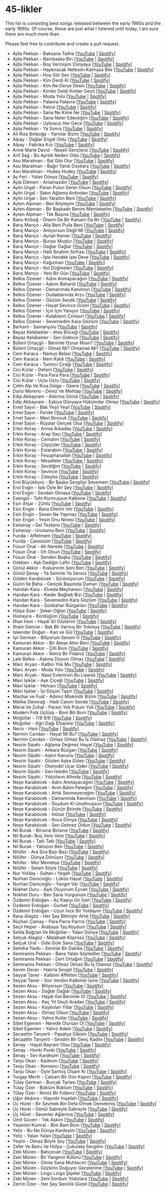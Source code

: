 # 45-likler

This list is consisting best songs released between the early 1960s and the early 1990s. Of course, these are just what I listened until today, I am sure there are much more than.

Please feel free to contribute and create a pull request.

- Ajda Pekkan - Baksana Talihe [[YouTube](https://www.youtube.com/watch?v=SbDII2ZyBnU) | [Spotify](https://open.spotify.com/intl-tr/track/0ffoEaBfbccbYWFsubcF8O)]
- Ajda Pekkan – Bambaşka Biri [[YouTube](https://www.youtube.com/watch?v=qNe6TdUYzIs) | [Spotify](https://open.spotify.com/intl-tr/track/2PtfdRfzzZasYANp1o9HD9)]
- Ajda Pekkan - Boş Vermişim Dünyaya [[YouTube](https://www.youtube.com/watch?v=9O0jlmIXn5Y) | [Spotify](https://open.spotify.com/intl-tr/track/3jlaFDCkViUyTsIjg39Qf4)]
- Ajda Pekkan - Haykıracak Nefesim Kalmasa Bile [[YouTube](https://www.youtube.com/watch?v=G81e4utp3Mo) | [Spotify](https://open.spotify.com/intl-tr/track/1cRpb34T284GhBlbVK3qpK)]
- Ajda Pekkan - Hoş Gör Sen [[YouTube](https://www.youtube.com/watch?v=oglP5VQR5Bk) | [Spotify](https://open.spotify.com/intl-tr/track/759loAtdMsqkEexIB6Zu7T)]
- Ajda Pekkan - Kim Derdi Ki [[YouTube](https://www.youtube.com/watch?v=52CTMIoG878) | [Spotify](https://open.spotify.com/intl-tr/track/5ypmTdt4X1M9GML2z1NHNe)]
- Ajda Pekkan - Kim Ne Derse Desin [[YouTube](https://www.youtube.com/watch?v=Egq1Uk0WLbk) | [Spotify](https://open.spotify.com/intl-tr/track/56g62QRl9wNTJRn5idyMsp)]
- Ajda Pekkan - Kimler Geldi Kimler Geçti [[YouTube](https://www.youtube.com/watch?v=dCEnXSFxgsY) | [Spotify](https://open.spotify.com/intl-tr/track/2pJi3QHIg0nrRyWfI3mJqM)]
- Ajda Pekkan - Moda Yolu [[YouTube](https://www.youtube.com/watch?v=6lCsYmTaGwY) | [Spotify](https://open.spotify.com/intl-tr/track/3YZerd58VEGHCY3Qaoap06)]
- Ajda Pekkan - Palavra Palavra [[YouTube](https://www.youtube.com/watch?v=jwMzqZnnW88) | [Spotify](https://open.spotify.com/intl-tr/track/1r6Jif8u43TvyKVRPUBxRX)]
- Ajda Pekkan - Petrol [[YouTube](https://www.youtube.com/watch?v=UcQGFTqTlwk) | [Spotify](https://open.spotify.com/intl-tr/track/31RXhaTkWkeFdv0Zb7E3AA)]
- Ajda Pekkan - Sana Ne Kime Ne [[YouTube](https://www.youtube.com/watch?v=98plycP955Y) | [Spotify](https://open.spotify.com/intl-tr/track/5JGpYrILUAQKOUaVkimtYE)]
- Ajda Pekkan - Sana Neler Edeceğim [[YouTube](https://www.youtube.com/watch?v=v12EYL1TMUI) | [Spotify](https://open.spotify.com/intl-tr/track/4ViJpCfojsF6yncsDtXGFW)]
- Ajda Pekkan - Uykusuz Her Gece [[YouTube](https://www.youtube.com/watch?v=qjKO1tJHEJc) | [Spotify](https://open.spotify.com/intl-tr/track/6aA4cRSnUb5B1sSfLP0eXi)]
- Ajda Pekkan - Ya Sonra [[YouTube](https://www.youtube.com/watch?v=swNGsGiWrL0) | [Spotify](https://open.spotify.com/intl-tr/track/6g7QJOLaFuChdtrAYU9FXY)]
- Ali Rıza Binboğa - Yarınlar Bizim [[YouTube](https://www.youtube.com/watch?v=o28aI34_pms) | [Spotify](https://open.spotify.com/intl-tr/track/5qg7kuPzbWir4AqHugKL8l)]
- Alpay - Dağlar Engel Oldu [[YouTube](https://www.youtube.com/watch?v=tKByUwKMK6o) | [Spotify](https://open.spotify.com/intl-tr/track/33hTYa4C1VlBsb0z8lFCuM)]
- Alpay - Fabrika Kızı [[YouTube](https://www.youtube.com/watch?v=Ici0zvNKdi0) | [Spotify](https://open.spotify.com/intl-tr/track/6rZDPH7F1KW9iOlkdMMMMw)]
- Anne Marie David - Neşeli Gençleriz [[YouTube](https://www.youtube.com/watch?v=DhJAoRKlWls) | [Spotify](https://open.spotify.com/intl-tr/track/04DhJn0izI8khCb0vWFFbP)]
- Arif Sağ - Bu Ayrılık Neden Oldu [[YouTube](https://www.youtube.com/watch?v=Sg7qEExe6sA) | [Spotify](https://open.spotify.com/intl-tr/track/1rV9dfRSoYEmtSbXzcgbLo)]
- Asu Maralman - Bal Gibi Olur [[YouTube](https://www.youtube.com/watch?v=EIV3BU5vnZc) | [Spotify](https://open.spotify.com/intl-tr/track/4TO8P8RZ7FRdS4NOvJl3Yi)]
- Asu Maralman - Bağrı Yanık Dostlara [[YouTube](https://www.youtube.com/watch?v=8j-IHZW6u-w) | [Spotify](https://open.spotify.com/intl-tr/track/4IW6dceg25kuWOsqvh3mDR)]
- Asu Maralman - Hudey Hudey [[YouTube](https://www.youtube.com/watch?v=rb5oi6--Rho) | [Spotify](https://open.spotify.com/intl-tr/track/6AlSh7oCqt7WwhE86wJtHA)]
- Ay Feri - Yalan Dünya [[YouTube](https://www.youtube.com/watch?v=BoCZ7AGuhVQ) | [Spotify]()]
- Ayla Dikmen - Anlamazdın [[YouTube](https://www.youtube.com/watch?v=tNjZndIA6F8) | [Spotify](https://open.spotify.com/intl-tr/track/1qwQ1P3FwFouG1zTIBkGXU)]
- Aylin Urgal - Paran Pulun Senin Olsun [[YouTube](https://www.youtube.com/watch?v=ZT2QKbtR7Rs) | [Spotify](https://open.spotify.com/intl-tr/track/2hlntIYNUEhUbuSvB9kPZg)]
- Aylin Urgal - Sakın Ağlama Ardından [[YouTube](https://www.youtube.com/watch?v=fw5XkPtzTsk) | [Spotify](https://open.spotify.com/intl-tr/track/4NYlGJWjHubltm3lCY0Hq2)]
- Aylin Urgal - Sen Yarattın Beni [[YouTube](https://www.youtube.com/watch?v=AchLZZAxjmw) | [Spotify](https://open.spotify.com/intl-tr/track/1dJLBsGIUj5azgH9soHRTC)]
- Ayten Alpman - Ben Böyleyim [[YouTube](https://www.youtube.com/watch?v=eOXlIyEBPCo) | [Spotify](https://open.spotify.com/intl-tr/track/44ANlZqGoKm61vGckOyLy9)]
- Ayten Alpman - Bir Başkadır Benim Memleketim [[YouTube](https://www.youtube.com/watch?v=jDjluJotn_Q) | [Spotify](https://open.spotify.com/intl-tr/track/03n9wapsbqab6S13X5Hb1v)]
- Ayten Alpman - Tek Başına [[YouTube](https://www.youtube.com/watch?v=jRB_iWANP5o) | [Spotify](https://open.spotify.com/intl-tr/track/0dmOxu6oiMnXEzxDVJyQGv)]
- Banu Kırbağ - Ölsem De Bir Kalsam Da Bir [[YouTube](https://www.youtube.com/watch?v=oW4X7zPK7XY) | [Spotify](https://open.spotify.com/intl-tr/track/0tv18OTjsiKFH8Ug8qZVEe)]
- Barış Manço - Alla Beni Pulla Beni [[YouTube](https://www.youtube.com/watch?v=GUKIEjmQ1Bc) | [Spotify](https://open.spotify.com/intl-tr/track/0pGQ7ie0yvg79MrIlR0wDt)]
- Barış Manço - Anlıyorsun Değil Mi [[YouTube](https://www.youtube.com/watch?v=nx3vjCqC0SM) | [Spotify](https://open.spotify.com/intl-tr/track/18QkbQZgychVvaKN4BVsGL)]
- Barış Manço - Aynalı Kemer [[YouTube](https://www.youtube.com/watch?v=jt8G_g2_pBg) | [Spotify](https://open.spotify.com/intl-tr/track/5kbX6QlSDGgprK3jVuxGt7)]
- Barış Manço - Burası Muştur [[YouTube](https://www.youtube.com/watch?v=TdhQ-u3Xl4c) | [Spotify](https://open.spotify.com/intl-tr/track/5hVFKnu3Km7q9GSW6XNdEd)]
- Barış Manço - Dağlar Dağlar [[YouTube](https://www.youtube.com/watch?v=BI6Nk1cXBvk) | [Spotify](https://open.spotify.com/intl-tr/track/3EXO6y0bM6VZIKN0D720Ry)]
- Barış Manço - Halil İbrahim Sofrası [[YouTube](https://www.youtube.com/watch?v=-4tp192MLhQ) | [Spotify](https://open.spotify.com/intl-tr/track/6wnymL5PCA86DU6jRndPFr)]
- Barış Manço - İşte Hendek İşte Deve [[YouTube](https://www.youtube.com/watch?v=9ynDhnvOdSY) | [Spotify](https://open.spotify.com/intl-tr/track/0PHBoHG8oyO0vXGsxAyGjN)]
- Barış Manço - Kağızman [[YouTube](https://www.youtube.com/watch?v=laB5oFBkdu4) | [Spotify](https://open.spotify.com/intl-tr/track/32aV8LF9OX0Us0bjeEGF8G)]
- Barış Manço - Kol Düğmeleri [[YouTube](https://www.youtube.com/watch?v=RVKK9BPow5k) | [Spotify](https://open.spotify.com/intl-tr/track/4DsjiElZzrVRJZv1nFoqV8)]
- Barış Manço - Yeni Bir Gün [[YouTube](https://www.youtube.com/watch?v=QfMWATV4DDo) | [Spotify](https://open.spotify.com/intl-tr/track/3cvkPFdnL0NqA70VE3zmDd)]
- Belkıs Özener - Adını Anmayacağım [[YouTube](https://www.youtube.com/watch?v=4f8uCIqMqfc) | [Spotify](https://open.spotify.com/intl-tr/track/30Xjrw9U0j39cgFYK7uvVu)]
- Belkıs Özener - Aşkım Bahardı [[YouTube](https://www.youtube.com/watch?v=yJPJiWngGzs) | [Spotify](https://open.spotify.com/intl-tr/track/222HDotpYXkFydRi56wHTC)]
- Belkıs Özener - Damarımda Kanımsın [[YouTube](https://www.youtube.com/watch?v=dE_GpNgxIpo) | [Spotify](https://open.spotify.com/intl-tr/track/3M6zY1Z7VaXLbYGy2jSv0v)]
- Belkıs Özener - Dudaklarında Arzu [[YouTube](https://www.youtube.com/watch?v=FGv3d_I2r4I) | [Spotify](https://open.spotify.com/intl-tr/track/3MeUdwQRvWI3wz4nJmhXm8)]
- Belkıs Özener - Gözüm Sende [[YouTube](https://www.youtube.com/watch?v=0Pgcag10Nnw) | [Spotify](https://open.spotify.com/intl-tr/track/2FPRKcMAeGeeeEPidmqd6P)]
- Belkıs Özener - Hayat Sevince Güzel [[YouTube](https://www.youtube.com/watch?v=TQlLJ6tslN4) | [Spotify](https://open.spotify.com/intl-tr/track/1GETxaItMcC5zEzdzdNU0V)]
- Belkıs Özener - İçin İçin Yanıyor [[YouTube](https://www.youtube.com/watch?v=SeZHegpAcBc) | [Spotify](https://open.spotify.com/intl-tr/track/6eYnGROM3t6ZyUNET9j6iG)]
- Belkıs Özener - Kulakların Çınlasın [[YouTube](https://www.youtube.com/watch?v=SQr9nS3mi6k) | [Spotify](https://open.spotify.com/intl-tr/track/1vo1SWfbVrorMtLqzUmokv)]
- Belkıs Özener - Sevemedim Kara Gözlüm [[YouTube](https://www.youtube.com/watch?v=gZVlNZiNPpI) | [Spotify](https://open.spotify.com/intl-tr/track/5pUn7dObTByqOszaR39eyL)]
- Berkant - Samanyolu [[YouTube](https://www.youtube.com/watch?v=6D1l_8qI4ks) | [Spotify](https://open.spotify.com/intl-tr/track/06A1dT4mvCNONx9jeMs7KU)]
- Beyaz Kelebekler - Ateş Böceği [[YouTube](https://www.youtube.com/watch?v=1sosHe5VguQ) | [Spotify]()]
- Beyaz Kelebekler - Sen Gidince [[YouTube](https://www.youtube.com/watch?v=gLMS9gUaBx4) | [Spotify](https://open.spotify.com/intl-tr/track/0EUVbwLL6cFQzp4iubk05W)]
- Bülent Ortaçgil - Benimle Oynar Mısın? [[YouTube](https://www.youtube.com/watch?v=foKt6cvyH6k) | [Spotify](https://open.spotify.com/intl-tr/track/69QnkvrvdrIf81NhNPF6Ca)]
- Bülent Ortaçgil - Olmalı Mı? Olmamalı Mı? [[YouTube](https://www.youtube.com/watch?v=kN3MAyjhsmg) | [Spotify](https://open.spotify.com/intl-tr/track/0pnC8KYOumEqzYDALFQNAL)]
- Cem Karaca - Namus Belası [[YouTube](https://www.youtube.com/watch?v=q-g_72334bg) | [Spotify](https://open.spotify.com/intl-tr/track/18TSFIXx3mfk8lusOZCtxG)]
- Cem Karaca - Nem Kaldı [[YouTube](https://www.youtube.com/watch?v=V8AQowHXi5Q) | [Spotify](https://open.spotify.com/intl-tr/track/2aTPG2sMZkoxTTNRfaxbtV)]
- Cem Karaca - Tamirci Çırağı [[YouTube](https://www.youtube.com/watch?v=9KkAtcPku2k) | [Spotify](https://open.spotify.com/intl-tr/track/0xWB2vkNuXO9f31e9FsuJw)]
- Cici Kızlar - Delisin [[YouTube](https://www.youtube.com/watch?v=w2dcvA1lz4I) | [Spotify](https://open.spotify.com/intl-tr/track/5cwatA8W91e8BwzidFrTwa)]
- Cici Kızlar - Para Para Para [[YouTube](https://www.youtube.com/watch?v=zAib-l4birY) | [Spotify](https://open.spotify.com/intl-tr/track/4H2yZ4LT877PcS1922R07g)]
- Cici Kızlar - Uçtu Uçtu [[YouTube](https://www.youtube.com/watch?v=zBQr-Vza6VM) | [Spotify](https://open.spotify.com/intl-tr/track/425eNEHToAaaNVZzgAhY8e)]
- Çetin Alp Ve Kısa Dalga - Opera [[YouTube](https://www.youtube.com/watch?v=zyy7IWbsRR4) | [Spotify](https://open.spotify.com/intl-tr/track/11HeXVPrR4DgrDCNR2rjab)]
- Dario Moreno - Deniz Ve Mehtap [[YouTube](https://www.youtube.com/watch?v=a6DFBP4mls0) | [Spotify](https://open.spotify.com/intl-tr/track/0OWUML7YpITgMyk3nNUM25)]
- Edip Akbayram - Aldırma Gönül [[YouTube](https://www.youtube.com/watch?v=o6PZsAitVCc) | [Spotify](https://open.spotify.com/intl-tr/track/0wdFEbZ7n4h3IfIvvuNhTP)]
- Edip Akbayram - Eşkiya Dünyaya Hükümdar Olmaz [[YouTube](https://www.youtube.com/watch?v=y7y8xuBKCRA) | [Spotify](https://open.spotify.com/intl-tr/track/6ZhZ1IQCx9vigar0lWihO9)]
- Emel Sayın - Bak Yeşil Yeşil [[YouTube](https://www.youtube.com/watch?v=qQZNNuFqmH0) | [Spotify](https://open.spotify.com/intl-tr/track/59YZK0d2ttqxIKD36PaX3t)]
- Emel Sayın - Feride [[YouTube](https://www.youtube.com/watch?v=TldR4H7J7wc) | [Spotify](https://open.spotify.com/intl-tr/track/0bZL7i0d6teVofMOyryvmR)]
- Emel Sayın - Mavi Boncuk [[YouTube](https://www.youtube.com/watch?v=qmx5yaUZ-Lo) | [Spotify](https://open.spotify.com/intl-tr/track/69xtWpMzF2H3RonEjRpWXh)]
- Emel Sayın - Rüyalar Gerçek Olsa [[YouTube](https://www.youtube.com/watch?v=3oqfzOj_NOU) | [Spotify](https://open.spotify.com/intl-tr/track/7sodRzrEvCdM4GwvyZM1jC)]
- Erkin Koray - Anma Arkadaş [[YouTube](https://www.youtube.com/watch?v=eDM8W2E1opM) | [Spotify](https://open.spotify.com/intl-tr/track/76dwKDjC7auI0C6LiD7HmX)]
- Erkin Koray - Arap Saçı [[YouTube](https://www.youtube.com/watch?v=TjQH8smGzYk) | [Spotify](https://open.spotify.com/intl-tr/track/3ix5w1JJHRtcyWtgG3CPHB)]
- Erkin Koray - Cemalim [[YouTube](https://www.youtube.com/watch?v=ogyCB3-A7u8) | [Spotify](https://open.spotify.com/intl-tr/track/1Xq0htouVuHOkSJxM5DZHu)]
- Erkin Koray - Çöpçüler [[YouTube](https://www.youtube.com/watch?v=iJc0JZcRrAM) | [Spotify](https://open.spotify.com/intl-tr/track/2Ejiv4HRKNxb76jt0FxCl1)]
- Erkin Koray - Estarabim [[YouTube](https://www.youtube.com/watch?v=l-ljBr16SUs) | [Spotify](https://open.spotify.com/intl-tr/track/22fkbkbWVipvd704HHsRDe)]
- Erkin Koray - Fesuphanallah [[YouTube](https://www.youtube.com/watch?v=0TdUz8X3_Y8) | [Spotify](https://open.spotify.com/intl-tr/track/5v69FiAd7gomVAL5zRd467)]
- Erkin Koray - Mesafeler [[YouTube](https://www.youtube.com/watch?v=NQNPdS77vpk) | [Spotify](https://open.spotify.com/intl-tr/track/4WTGyENnRzn0ypDq8SIImn)]
- Erkin Koray - Sevdiğim [[YouTube](https://www.youtube.com/watch?v=2nTVYUW2Yzs) | [Spotify](https://open.spotify.com/intl-tr/track/7xMzz7SVogHlTzySlN4qtC)]
- Erkin Koray - Sevince [[YouTube](https://www.youtube.com/watch?v=18rJ43ehPEg) | [Spotify](https://open.spotify.com/intl-tr/track/28JN0yHdCLFCSNZmBsfjhJ)]
- Erkin Koray - Züleyha [[YouTube](https://www.youtube.com/watch?v=8XrtOdCj-Tk) | [Spotify](https://open.spotify.com/intl-tr/track/2EbosXV49XBMvuSNX1Wboj)]
- Erol Büyükburç - Bir Başka Sevgiliyi Sevemem [[YouTube](https://www.youtube.com/watch?v=MAlGdS3ClQo) | [Spotify](https://open.spotify.com/intl-tr/track/5adJzdcqfnWOhEWMTlD28i)]
- Erol Evgin - İşte Öyle Bir Şey [[YouTube](https://www.youtube.com/watch?v=Pvrrant-blY) | [Spotify](https://open.spotify.com/intl-tr/track/07ycJqYmXyIxPT0dIWlalt)]
- Erol Evgin - Sevdan Olmasa [[YouTube](https://www.youtube.com/watch?v=8OgcC-lyRPs) | [Spotify](https://open.spotify.com/intl-tr/track/6pLCbZe5RcIkciIvIl0Zif)]
- Esengül - Taht Kurmuşsun Kalbime [[YouTube](https://www.youtube.com/watch?v=xD74qZOlI0U) | [Spotify](https://open.spotify.com/intl-tr/track/392AaXP6eMhmj8o81NM3Om)]
- Esin Afşar - Zühtü [[YouTube](https://www.youtube.com/watch?v=cXo_z5AYyQg) | [Spotify](https://open.spotify.com/intl-tr/track/2CJ4PxGqDZEeKtR5EPviTQ)]
- Esin Engin - Bana Ellerini Ver [[YouTube](https://www.youtube.com/watch?v=E0WGMxky-T8) | [Spotify]()]
- Esin Engin - Seven Ne Yapmaz [[YouTube](https://www.youtube.com/watch?v=8oIuRX23KyQ) | [Spotify](https://open.spotify.com/intl-tr/track/3iOEYyQoyMT1hLfLajc54K)]
- Esin Engin - Yesin Onu Ninesi [[YouTube](https://www.youtube.com/watch?v=RqHKm_SzQVQ) | [Spotify](https://open.spotify.com/intl-tr/track/2fh9I9pk2XN75bhQqFnYxm)]
- Esmeray - Gel Tezkere [[YouTube](https://www.youtube.com/watch?v=VGrcd63tE8U) | [Spotify](https://open.spotify.com/intl-tr/track/4bgFxGgRrd2z93ijr99quY)]
- Esmeray - Unutama Beni [[YouTube](https://www.youtube.com/watch?v=fpaobkArtFk) | [Spotify](https://open.spotify.com/intl-tr/track/1mRlWwAqXJb8OonNuS8UPV)]
- Funda - Affetmem [[YouTube](https://www.youtube.com/watch?v=cqTcKoM9mJI) | [Spotify](https://open.spotify.com/intl-tr/track/5aMvjLRVr2m4VZIoClQG6L)]
- Funda - Çaresizim [[YouTube](https://www.youtube.com/watch?v=bmjR0IXpmk0) | [Spotify](https://open.spotify.com/intl-tr/track/6GNoRytYHewXprnDo6cvQn)]
- Füsun Önal - Ah Nerede [[YouTube](https://www.youtube.com/watch?v=QnfISMpJE2U) | [Spotify](https://open.spotify.com/intl-tr/track/4wQhrNnIwpdUGfn0Cx7FE4)]
- Füsun Önal - Oh Olsun [[YouTube](https://www.youtube.com/watch?v=fdlhRKcBeGs) | [Spotify](https://open.spotify.com/intl-tr/track/74eBxYIoJFIQPF1h78romI)]
- Füsun Önal - Senden Başka [[YouTube](https://www.youtube.com/watch?v=BOVjiXhfLDY) | [Spotify](https://open.spotify.com/intl-tr/track/5c91hNOoKfapMH58q7Xn31)]
- Gökben - Aşk Dediğin Laftır [[YouTube](https://www.youtube.com/watch?v=LzJ6VxPeKI8) | [Spotify](https://open.spotify.com/intl-tr/track/0OhYmvzNF3dVdNp3xPBAOv)]
- Gönül Akkor - Kıskanırım Seni Ben [[YouTube](https://www.youtube.com/watch?v=UUCjtnmsxMk) | [Spotify](https://open.spotify.com/intl-tr/track/0HmDHZlqbuBuYSFyUGZBYn)]
- Gönül Şenay - Ya Seninle Ya Sensiz [[YouTube](https://www.youtube.com/watch?v=5-aQlO7LjZE) | [Spotify](https://open.spotify.com/intl-tr/track/1RU2Shgkee4BpZPYUnJiL0)]
- Gülden Karaböcek - Sürünüyorum [[YouTube](https://www.youtube.com/watch?v=djvaJgRuV6U) | [Spotify](https://open.spotify.com/intl-tr/track/6OlvQK668R8AJeCs1MbxuW)]
- Güzin İle Baha - Gençlik Başımda Duman [[YouTube](https://www.youtube.com/watch?v=BWUIZ6LOa9A) | [Spotify](https://open.spotify.com/intl-tr/track/5Ox8yqAfQvNwaDoGlkU2al)]
- Handan Kara - Elveda Meyhaneci [[YouTube](https://www.youtube.com/watch?v=wwLRKwXhjKQ) | [Spotify](https://open.spotify.com/intl-tr/track/4N5uz4ILNiU2gJukKCperO)]
- Handan Kara - Kader Bağladı Bizi [[YouTube](https://www.youtube.com/watch?v=JivLOBCMzoE) | [Spotify](https://open.spotify.com/intl-tr/track/39Xy2TSzY9jNJ3JhWjpeHd)]
- Handan Kara - Sevemedim Kara Gözlüm [[YouTube](https://www.youtube.com/watch?v=Cj0kwv8niX0) | [Spotify](https://open.spotify.com/intl-tr/track/32Rgs3h0FnCFKoS3Cd6vXB)]
- Handan Kara - Sonbahar Rüzgarları [[YouTube](https://www.youtube.com/watch?v=r_Ef7VhkouQ) | [Spotify](https://open.spotify.com/intl-tr/track/26hjGLuXe65yvOMtiuuOCJ)]
- Hülya Süer - Şeker Oğlan [[YouTube](https://www.youtube.com/watch?v=pe_dZlRV818) | [Spotify](https://open.spotify.com/intl-tr/track/15Twc6fZvdYEsrZw0jbChF)]
- Hümeyra - Kördüğüm [[YouTube](https://www.youtube.com/watch?v=2UXznE7MoSo) | [Spotify](https://open.spotify.com/intl-tr/track/7wsTk17VHWZ2s5g3XpZvIj)]
- İlhan İrem - Haydi Sil Gözlerini [[YouTube](https://www.youtube.com/watch?v=4mf9SR4A6Y0) | [Spotify](https://open.spotify.com/intl-tr/track/6exEYaMdKiV4MrRRR3YQrm)]
- İlham Gencer - Bak Bir Varmış Bir Yokmuş [[YouTube](https://www.youtube.com/watch?v=Dyk2QuphfYA) | [Spotify](https://open.spotify.com/intl-tr/track/7lisbdt0svWd4urEsQCMlK)]
- İskender Doğan - Kan ve Gül [[YouTube](https://www.youtube.com/watch?v=T6z-EuRZVPQ) | [Spotify](https://open.spotify.com/intl-tr/track/1E6syp1p3fehenR7bVy10u)]
- Işıl German - Biliyorum Sensin O [[YouTube](https://www.youtube.com/watch?v=eIFWu4uwEiA) | [Spotify](https://open.spotify.com/intl-tr/track/3ggQGr3UmqzWgdlHXjMnZl)]
- Kamuran Akkor - Bir Ateşe Attın Beni [[YouTube](https://www.youtube.com/watch?v=li48S6A9yeE) | [Spotify](https://open.spotify.com/intl-tr/track/0C1EzLDBUfTlQD95FxVWx1)]
- Kamuran Akkor - Çilli Bom [[YouTube](https://www.youtube.com/watch?v=ql6F_ODAp-Y) | [Spotify](https://open.spotify.com/intl-tr/track/0C1EzLDBUfTlQD95FxVWx1)]
- Kamuran Akkor - İkimiz Bir Fidanız [[YouTube](https://www.youtube.com/watch?v=aHLbm0--0s0) | [Spotify](https://open.spotify.com/intl-tr/track/1rRHrIgrPPHUYD97oYAgli)]
- Lale Belkıs - Aşkına Doyum Olmaz [[YouTube](https://www.youtube.com/watch?v=d82zvVv5Ijo) | [Spotify](https://open.spotify.com/intl-tr/track/2MXOqTwClFe44dHcNWTeOp)]
- Marc Aryan - Kalbin Yok Mu [[YouTube](https://www.youtube.com/watch?v=9c018y8kLXE) | [Spotify](https://open.spotify.com/intl-tr/track/3jn9eyOsRLN5r0bajb8AbM)]
- Marc Aryan - Moda Yolu [[YouTube](https://www.youtube.com/watch?v=WPA2TvD5DAA) | [Spotify](https://open.spotify.com/intl-tr/track/79gHjBONPJny9enl36HUBo)]
- Marc Aryan - Nasıl Evlenirsin Bu Lisanla [[YouTube](https://www.youtube.com/watch?v=6KKiSFMqLzA) | [Spotify](https://open.spotify.com/intl-tr/track/0RjcZt7sruPLDnqDHeAk0z)]
- Mavi Işıklar - Aşk Çiçeği [[YouTube](https://www.youtube.com/watch?v=O6V-M0rHJI0) | [Spotify](https://open.spotify.com/intl-tr/track/3cJLakFlgKqNhykOCYO7Hq)]
- Mavi Işıklar - Helvacı [[YouTube](https://www.youtube.com/watch?v=9aQs-Aaz2CE) | [Spotify](https://open.spotify.com/intl-tr/track/7JGtQwkSrM6RT6jALZpo0A)]
- Mavi Işıklar - İyi Düşün Taşın [[YouTube](https://www.youtube.com/watch?v=szQOJhbGlJw) | [Spotify](https://open.spotify.com/intl-tr/track/2eAMb00IDT4wnC794mG0ps)]
- Mazhar ve Fuat - Adımız Miskindir Bizim [[YouTube](https://www.youtube.com/watch?v=zbeErgE4quA) | [Spotify](https://open.spotify.com/intl-tr/track/4bxSoFQl2ExbgPLSj24UDH)]
- Melike Demirağ - Hadi Canım Sende [[YouTube](https://www.youtube.com/watch?v=uqIEiUv1bVQ) | [Spotify](https://open.spotify.com/intl-tr/track/5cMuv4kOwCDuCfnzbClJK7)]
- Meral Ve Zuhal - Param Yok Pulum Yok [[YouTube](https://www.youtube.com/watch?v=vWRdyDmGboA) | [Spotify](https://open.spotify.com/intl-tr/track/3uhuV8CwwpWJV1BKKuvk2D)]
- Modern Folk Üçlüsü - Bom Bili Bom [[YouTube](https://www.youtube.com/watch?v=YZA8nycMs7Y) | [Spotify](https://open.spotify.com/intl-tr/track/6UnoO6YTjRHvUNTTT9ZvZL)]
- Moğollar - 7/8 9/8 [[YouTube](https://www.youtube.com/watch?v=_DgJk7nEPb0) | [Spotify](https://open.spotify.com/intl-tr/track/7BspAkMwdeh97or8t2MgCr)]
- Moğollar - Ağrı Dağı Efsanesi [[YouTube](https://www.youtube.com/watch?v=oBNayWLXCHA) | [Spotify](https://open.spotify.com/intl-tr/track/0EibVYIKV1pVWvCAgANAmS)]
- Neco - Hani [[YouTube](https://www.youtube.com/watch?v=dVHdQVBOGhI) | [Spotify]()]
- Nermin Candan - Hayat Mı Bu? [[YouTube](https://www.youtube.com/watch?v=5135_fCB88c) | [Spotify](https://open.spotify.com/intl-tr/track/3QxXjwzQeoVl9JD094P2jX)]
- Nermin Candan - Olmaz Olmaz Bu İş Olamaz [[YouTube](https://www.youtube.com/watch?v=Ohu8WtOyACE) | [Spotify](https://open.spotify.com/intl-tr/track/73W1NgaaghsyjKoGSLMIVX)]
- Nesrin Sipahi - Ağlama Değmez Hayat [[YouTube](https://www.youtube.com/watch?v=lDmiS1YCfMs) | [Spotify](https://open.spotify.com/intl-tr/track/5AbhfPymEEQRi578TqxCq6)]
- Nesrin Sipahi - Ankara Rüzgarı [[YouTube](https://www.youtube.com/watch?v=nMX-jlqg2Cw) | [Spotify](https://open.spotify.com/intl-tr/track/3bWI0Kc8CfRRu6143pUfr8)]
- Nesrin Sipahi - Aşkın Kanunu [[YouTube](https://www.youtube.com/watch?v=UJgenKkIeA0) | [Spotify](https://open.spotify.com/intl-tr/track/0dSjE5b8IFQQBIykHAKeOu)]
- Nesrin Sipahi - Gözleri Aşka Gülen [[YouTube](https://www.youtube.com/watch?v=r-G7GpKPZyw) | [Spotify](https://open.spotify.com/intl-tr/track/5RpoaIUGufHfeDobp4nUWj)]
- Nesrin Sipahi - Otomobil Uçar Gider [[YouTube](https://www.youtube.com/watch?v=xo7TrBbks2I) | [Spotify](https://open.spotify.com/intl-tr/track/2qjuRMtxaKnMmpVDTCqVay)]
- Nesrin Sipahi - Sen İstedin [[YouTube](https://www.youtube.com/watch?v=WWfBymVC1AI) | [Spotify](https://open.spotify.com/intl-tr/track/6YQgCjTQGyfdEqzeRpVWgD)]
- Nesrin Sipahi - Yıldızların Altında [[YouTube](https://www.youtube.com/watch?v=OH5xH7ipWyc) | [Spotify](https://open.spotify.com/intl-tr/track/37TqoVNCVEpmxhd1hx6V9W)]
- Neşe Karaböcek - Adını Anmayacağım [[YouTube](https://www.youtube.com/watch?v=tGEOVHeFZKo) | [Spotify](https://open.spotify.com/intl-tr/track/2qYM23wBRgISzAcVUxakDo)]
- Neşe Karaböcek - Arım Balım Peteğim [[YouTube](https://www.youtube.com/watch?v=oFpnapdohOs) | [Spotify](https://open.spotify.com/intl-tr/track/62aAcdCdtZK2rPQgBXDZsq)]
- Neşe Karaböcek - Artık Sevmeyeceğim [[YouTube](https://www.youtube.com/watch?v=39yBP7Wg3cM) | [Spotify](https://open.spotify.com/intl-tr/track/2bWeSUaIdYMxmmcuRxpzof)]
- Neşe Karaböcek - Damarımda Kanımsın [[YouTube](https://www.youtube.com/watch?v=RPz_4GJ2ZfU) | [Spotify](https://open.spotify.com/intl-tr/track/2wsYRmoR8UEzzlEJd6uGvj)]
- Neşe Karaböcek - Duydum Ki Unutmuşsun [[YouTube](https://www.youtube.com/watch?v=aoerT7rt1RI) | [Spotify](https://open.spotify.com/intl-tr/track/6LgJDNqXnnwEVCbPnBSUtz)]
- Neşe Karaböcek - Günün Birinde [[YouTube](https://www.youtube.com/watch?v=cY_V1cRCOzo) | [Spotify](https://open.spotify.com/intl-tr/track/0SrXKAQYvUhbekHTdowAUR)]
- Neşe Karaböcek - İntizar [[YouTube](https://www.youtube.com/watch?v=dNnp-PO76Zk) | [Spotify](https://open.spotify.com/intl-tr/track/5Rz4s6rdXNmIDVckFcIxH2)]
- Neşe Karaböcek - Koca Dünya [[YouTube](https://www.youtube.com/watch?v=oVhG3Bzd6m4) | [Spotify](https://open.spotify.com/intl-tr/track/6MgsM894ne4rZo694LDIsY)]
- Neşe Karaböcek - Sen Gelmez Oldun [[YouTube](https://www.youtube.com/watch?v=ps6wLGqBPhw) | [Spotify](https://open.spotify.com/intl-tr/track/3APFf0kRKC3vrdkNiSyaRj)]
- Nil Burak - Birisine Birisine [[YouTube](https://www.youtube.com/watch?v=qV6SDLOJgXw) | [Spotify](https://open.spotify.com/intl-tr/track/5Lzm844Yefk0pwqSWS0T1H)]
- Nil Burak- Boş Vere Vere [[YouTube](https://www.youtube.com/watch?v=AOye4os6nzc) | [Spotify](https://open.spotify.com/intl-tr/track/5DwAFXemYsr7krlZScePIX)]
- Nil Burak - Tatlı Tatlı [[YouTube](https://www.youtube.com/watch?v=vCoaaoDUwfM) | [Spotify](https://open.spotify.com/intl-tr/track/6sB71sY31VSzfg36aHXH9N)]
- Nil Burak - Yalnızım Ben [[YouTube](https://www.youtube.com/watch?v=TWSPtXCaTzU) | [Spotify](https://open.spotify.com/intl-tr/track/7xSarKHglLLh0Kxv3raols)]
- Nilüfer - Ara Sıra Bazı Bazı [[YouTube](https://www.youtube.com/watch?v=K6yZ6GJC70I) | [Spotify](https://open.spotify.com/intl-tr/track/4Mye0IMIFvnBWxrZGJ4L1t)]
- Nilüfer - Dünya Dönüyor [[YouTube](https://www.youtube.com/watch?v=LQA4bKB5kwA) | [Spotify](https://open.spotify.com/intl-tr/track/1hMR3ZnQJFcAmqhYgrkOoz)]
- Nilüfer - Mor Menekşe [[YouTube](https://www.youtube.com/watch?v=vs-uxMVTW8I) | [Spotify](https://open.spotify.com/intl-tr/track/1VcwOeJa1rvaXbmNyoK70W)]
- Nilüfer - Selam Söyle [[YouTube](https://www.youtube.com/watch?v=GoSU1-TJOQs) | [Spotify](https://open.spotify.com/intl-tr/track/1ClnNu5oASK5TwqxtXMZJP)]
- Nur Yoldaş - Sultan-ı Yegah [[YouTube](https://www.youtube.com/watch?v=sqXHUxfsd7A) | [Spotify](https://open.spotify.com/intl-tr/track/0cZgkcbssrcJeetG4GXoLc)]
- Nurhan Damcıoğlu - Lüküs Hayat [[YouTube](https://www.youtube.com/watch?v=WixaQrYUlMk) | [Spotify](https://open.spotify.com/intl-tr/track/0aJ9OjxxdAq1kBJ7KODHU5)]
- Nurhan Damcıoğlu - Yangın Var [[YouTube](https://www.youtube.com/watch?v=VrHBg6vXumI) | [Spotify](https://open.spotify.com/intl-tr/track/0CNuucdtrrPRJ5dAsxLAMt)]
- Nükhet Duru - Aşık Oluyorum Eyvah [[YouTube](https://www.youtube.com/watch?v=rBQi2XUnMdA) | [Spotify](https://open.spotify.com/intl-tr/track/6N7eKvCAId3r5FWwlzhzGM)]
- Nükhet Duru - Ben Sana Vurgunum [[YouTube](https://www.youtube.com/watch?v=E0lI5169AYM) | [Spotify](https://open.spotify.com/intl-tr/track/14GcLsc9WELDLqxXQSiGkE)]
- Özdemir Erdoğan - Aç Kapıyı Gir İçeri [[YouTube](https://www.youtube.com/watch?v=zGMT_ymUinw) | [Spotify](https://open.spotify.com/intl-tr/track/2lhs5SQMTzxf4cO7K3yByD)]
- Özdemir Erdoğan - Gurbet [[YouTube](https://www.youtube.com/watch?v=w0DTBlCB9ko) | [Spotify](https://open.spotify.com/intl-tr/track/2cJhhpxflevAtPFku1kxID)]
- Özdemir Erdoğan - Uzun İnce Bir Yoldayım [[YouTube](https://www.youtube.com/watch?v=l61Cplav24w) | [Spotify](https://open.spotify.com/intl-tr/track/4gtjMBsO5rtzIslVw7t6Vj)]
- Rana Alagöz - Her Şey Bitmiştir Artık [[YouTube](https://www.youtube.com/watch?v=YiWm03cp5Y0) | [Spotify](https://open.spotify.com/intl-tr/track/1IIRFdnVhwx0VMOZ9cDfkd)]
- Rüçhan Çamay - Para Parra Parrra [[YouTube](https://www.youtube.com/watch?v=vIUeeCdhuhY) | [Spotify](https://open.spotify.com/intl-tr/track/28JGcNGwwQmTNiUCjOS0a0)]
- Seçil Heper - Arabaya Taş Koydum [[YouTube](https://www.youtube.com/watch?v=XrDjQm8wm1Q) | [Spotify](https://open.spotify.com/intl-tr/track/6kEOjayKn7taUzMZZ9V5Wr)]
- Selda Bağcan Ve Moğollar - Yalan Dünya [[YouTube](https://www.youtube.com/watch?v=KHFGFQnKIP0) | [Spotify](https://open.spotify.com/intl-tr/track/4aTkTez3nAOWgzZESL8LB8)]
- Selçuk Alagöz - Malabadi Köprüsü [[YouTube](https://www.youtube.com/watch?v=4c-xiEUbqIM) | [Spotify](https://open.spotify.com/intl-tr/track/06kKzXzzIuE6uteIJ2PFHB)]
- Selçuk Ural - Güle Güle Sana [[YouTube](https://www.youtube.com/watch?v=j6oHTrs8qUA) | [Spotify](https://open.spotify.com/intl-tr/track/518x4FFVCQGjKqbwQ9QPkW)]
- Semiha Yankı - Seninle Bir Dakika [[YouTube](https://www.youtube.com/watch?v=OBqKeAG5Exc) | [Spotify](https://open.spotify.com/intl-tr/track/371nNwFetX7GVB7Po7Z1nu)]
- Semiramis Pekkan - Bana Yalan Söylediler [[YouTube](https://www.youtube.com/watch?v=66HD6h6Xcwk) | [Spotify](https://open.spotify.com/intl-tr/track/7Beeb1AZSs6YQuAeifdX0n)]
- Semiramis Pekkan - Dert Ortağım [[YouTube](https://www.youtube.com/watch?v=BXbsO6rO8DQ) | [Spotify](https://open.spotify.com/intl-tr/track/3FMZHPn9anK6y08UlsMUTM)]
- Semiramis Pekkan - Olmaz Olmaz Bu İş Olamaz [[YouTube](https://www.youtube.com/watch?v=H8erws37GAs) | [Spotify](https://open.spotify.com/intl-tr/track/3S7VCuq7pxnmr8S3UmDsQn)]
- Sevim Deran - Hatırla Sevgili [[YouTube](https://www.youtube.com/watch?v=YlQ9Z-S1Gjw) | [Spotify](https://open.spotify.com/intl-tr/track/5QDp2B9tVVsavEkQMIekgh)]
- Seyyal Taner - Kalbimi Affettim [[YouTube](https://www.youtube.com/watch?v=bgdk7TRcLdw) | [Spotify](https://open.spotify.com/intl-tr/track/15MBHJTKABQN0mDIOjm16B)]
- Seyyal Taner - Son Verdim Kalbimin İşine [[YouTube](https://www.youtube.com/watch?v=eFUPnKna-4Y) | [Spotify](https://open.spotify.com/intl-tr/track/4M7El7oYpX54neeRu51WES)]
- Sezen Aksu - Biliyorsun [[YouTube](https://www.youtube.com/watch?v=-aW8x1jTA2U) | [Spotify](https://open.spotify.com/intl-tr/track/5ogI17YppHAaBZlzitwyxE)]
- Sezen Aksu - Dağlar Dağlar [[YouTube](https://www.youtube.com/watch?v=DgJWuhrv3ZQ) | [Spotify](https://open.spotify.com/intl-tr/track/5MRTzzBrEpEswfU25uI9UE)]
- Sezen Aksu - Haydi Gel Benimle Ol [[YouTube](https://www.youtube.com/watch?v=qol0bBbcm44) | [Spotify](https://open.spotify.com/intl-tr/track/6KBRNsL48BmRcQzUq1oSZq)]
- Sezen Aksu - Kaç Yıl Geçti Aradan [[YouTube](https://www.youtube.com/watch?v=PJ5Ju8sj30k) | [Spotify](https://open.spotify.com/intl-tr/track/3NyqgX4Oy8p4SljMMsjXUO)]
- Sezen Aksu - Kaybolan Yıllar [[YouTube](https://www.youtube.com/watch?v=H7mxXm0Avts) | [Spotify](https://open.spotify.com/intl-tr/track/2EZbRSf8OVdFvtQY4QDv6O)]
- Sezen Aksu - Olmaz Olsun [[YouTube](https://www.youtube.com/watch?v=NpYvpOKrsUk) | [Spotify](https://open.spotify.com/intl-tr/track/75L9HQapNnbNUEUGwviKON)]
- Sezen Aksu - Yalnız Kullar [[YouTube](https://www.youtube.com/watch?v=QkM8rYjGJl0) | [Spotify](https://open.spotify.com/intl-tr/track/3ZOvUlZ9AOrkL9Cotk9s7U)]
- Sibel Egemen - Nerede Olursan Ol [[YouTube](https://www.youtube.com/watch?v=E2wbyzLpm-g) | [Spotify]()]
- Sibel Egemen - Yalnız Adam [[YouTube](https://www.youtube.com/watch?v=IypU5QX_KvM) | [Spotify](https://open.spotify.com/intl-tr/track/7yTK8APlrEoEFS4l8i15qu)]
- Şecaettin Tanyerli - Papatya Gibisin [[YouTube](https://www.youtube.com/watch?v=vWly1XYa6dc) | [Spotify](https://open.spotify.com/intl-tr/track/3Z2Gp27cnlHPbhm6vT6zlr)]
- Şecaattin Tanyerli - Sevdim Bir Genç Kadını [[YouTube](https://www.youtube.com/watch?v=cXnq5cyo7LU) | [Spotify]()]
- Şenay - Hayat Bayram Olsa [[YouTube](https://www.youtube.com/watch?v=scE1KJMygn0) | [Spotify](https://open.spotify.com/intl-tr/track/43ltlBl1CSWtzrG2TzQhQp)]
- Şenay - Honki Ponki [[YouTube](https://www.youtube.com/watch?v=IjkVJv81D_E) | [Spotify](https://open.spotify.com/intl-tr/track/6hUcTW0ILIxfhpqLRo0tJw)]
- Şenay - Sev Kardeşim [[YouTube](https://www.youtube.com/watch?v=B_jgYzkX5kM) | [Spotify](https://open.spotify.com/intl-tr/track/2qOuKvCKOH4gRjXDHCtX4a)]
- Tanju Okan - Kadınım [[YouTube](https://www.youtube.com/watch?v=L7itlXvT-oQ) | [Spotify](https://open.spotify.com/intl-tr/track/4pa5jSX0F9zqHycROafVbX)]
- Tanju Okan - Kemancı [[YouTube](https://www.youtube.com/watch?v=RbXB7vHEkNw) | [Spotify](https://open.spotify.com/intl-tr/track/11eDOrOUwkGDXvEcf5GnPg)]
- Tanju Okan - Öyle Sarhoş Olsam Ki [[YouTube](https://www.youtube.com/watch?v=tVxJK7E2TNg) | [Spotify](https://open.spotify.com/intl-tr/track/2KkXEPUiIddOmZMsCgQKPa)]
- Turgay Merih - Çalsam Bir Gün Kapını [[YouTube](https://www.youtube.com/watch?v=ShLUloY31fE) | [Spotify](https://open.spotify.com/intl-tr/track/7LkQ8MrFpKdYulHv1YeUYk)]
- Tülay German - Burçak Tarlası [[YouTube](https://www.youtube.com/watch?v=kMqEDm49lNA) | [Spotify](https://open.spotify.com/intl-tr/track/6i6q8YgImRP95bZBuZEQ1n)]
- Tülay Özer - Büklüm Büklüm [[YouTube](https://www.youtube.com/watch?v=-1dGY8VaLYE) | [Spotify](https://open.spotify.com/intl-tr/track/6aPpt6GMEKelG8etyplPpt)]
- Tülay Özer - İkimiz Bir Fidanız [[YouTube](https://www.youtube.com/watch?v=VqXt9GtNq-A) | [Spotify](https://open.spotify.com/intl-tr/track/7qz0ukSfFQJc8YZRlMM4vc)]
- Uğur Akdora - Hayırdır İnşallah [[YouTube](https://www.youtube.com/watch?v=uBZiteR7A38) | [Spotify](https://open.spotify.com/intl-tr/track/2nZU4MdMKlvOdd7JB43q4E)]
- Üç Hürel - Bir Sevmek Bin Defa Ölmek Demekmiş [[YouTube](https://www.youtube.com/watch?v=4BjH_pJ2p-w) | [Spotify](https://open.spotify.com/intl-tr/track/39ZpmbCAMly36JcaRaCRQx)]
- Üç Hürel - Gönül Sabreyle Sabreyle [[YouTube](https://www.youtube.com/watch?v=fdz2nF9bN4c) | [Spotify](https://open.spotify.com/intl-tr/track/0oHY9FCsgEQGQUZhFqWnpX)]
- Üç Hürel - Sevenler Ağlarmış [[YouTube](https://www.youtube.com/watch?v=ruQ7vqhja5M) | [Spotify](https://open.spotify.com/intl-tr/track/13iNtrlRCEpj0H2uciRmqa)]
- Ümit Güven - Tek Aşkım [[YouTube](https://www.youtube.com/watch?v=CKDjoDGDx18) | [Spotify](https://open.spotify.com/intl-tr/track/2kgjZraJPdis15NZUVsQRN)]
- Yasemin Kumral - Bim Bam Bom [[YouTube](https://www.youtube.com/watch?v=p4egdn90WyE) | [Spotify](https://open.spotify.com/intl-tr/track/6Arwj1XjTNL1GAmGPtCvkI)]
- Yeliz - Bu Ne Dünya Kardeşim [[YouTube](https://www.youtube.com/watch?v=EP4CLWj5Qj8) | [Spotify](https://open.spotify.com/intl-tr/track/0frBiVrDGJ9zD4SCJjoj9u)]
- Yeliz - Yalan Yalan [[YouTube](https://www.youtube.com/watch?v=-25UdZvMqJQ) | [Spotify](https://open.spotify.com/intl-tr/track/1gIkCa1dk6RHhCP7PAD8XE)]
- Yeşim - Olmaz Böyle Şey [[YouTube](https://www.youtube.com/watch?v=IIU6EBn93FM) | [Spotify](https://open.spotify.com/intl-tr/track/5ByBjeddgrfzvsvmCg82gt)]
- Zafer Ve Banu Ve Hülya - Çukulata Sevgilim [[YouTube](https://www.youtube.com/watch?v=9pMbT3qmK7c) | [Spotify]()]
- Zeki Müren - Bahçevan [[YouTube](https://www.youtube.com/watch?v=G9p5E_r5Zso) | [Spotify](https://open.spotify.com/intl-tr/track/6Q2VGLr3DKGLHE8NSPXzYF)]
- Zeki Müren - Bir Yangının Külünü [[YouTube](https://www.youtube.com/watch?v=ylM1ElbyXhc) | [Spotify](https://open.spotify.com/intl-tr/track/6GStJVAVmvF0m0vnoEAdvf)]
- Zeki Müren - Gitme Sana Muhtacım [[YouTube](https://www.youtube.com/watch?v=QwK6HDk7Pgs) | [Spotify](https://open.spotify.com/intl-tr/track/7j2Wnx8dab7IRBRUC2WHDL)]
- Zeki Müren - Gözlerin Doğuyor Gecelerime [[YouTube](https://www.youtube.com/watch?v=_LK4WaaoWHc) | [Spotify](https://open.spotify.com/intl-tr/track/5oyGlgbjtG250i4CeUi5UI)]
- Zeki Müren - Lingo Lingo Şişeler [[YouTube](https://www.youtube.com/watch?v=o0KBiRlTqsc) | [Spotify](https://open.spotify.com/intl-tr/track/5YZquJgTjLOI8M5M1iWhZM)]
- Zeki Müren - Seni Sordum Yıldızlara [[YouTube](https://www.youtube.com/watch?v=g942qom8HqM) | [Spotify](https://open.spotify.com/intl-tr/track/197CWknsQggubzqaiuTt9o)]
- Zerrin Özer - Her Şey Seninle Güzel [[YouTube](https://www.youtube.com/watch?v=WAdrlFsz2Ms) | [Spotify]()]
